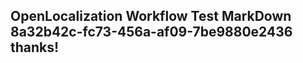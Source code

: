 <properties
ms.topic="hero-topic"
ms.test1="hero-topic"
ms.test2="test"/>

## OpenLocalization Workflow Test MarkDown 8a32b42c-fc73-456a-af09-7be9880e2436 thanks!
